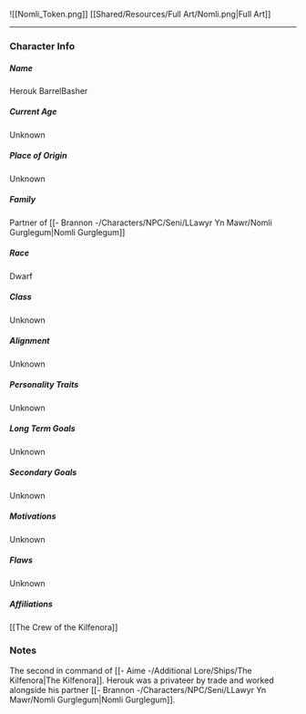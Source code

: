 ![[Nomli_Token.png]]
[[Shared/Resources/Full Art/Nomli.png|Full Art]]

---
### Character Info

##### Name 
Herouk BarrelBasher

##### Current Age
Unknown

##### Place of Origin
Unknown

##### Family
Partner of [[- Brannon -/Characters/NPC/Seni/LLawyr Yn Mawr/Nomli Gurglegum|Nomli Gurglegum]]

##### Race
Dwarf

##### Class
Unknown

##### Alignment
Unknown

##### Personality Traits
Unknown

##### Long Term Goals
Unknown

##### Secondary Goals
Unknown

##### Motivations
Unknown

##### Flaws
Unknown

##### Affiliations
[[The Crew of the Kilfenora]]

### Notes
The second in command of [[- Aime -/Additional Lore/Ships/The Kilfenora|The Kilfenora]]. Herouk was a privateer by trade and worked alongside his partner [[- Brannon -/Characters/NPC/Seni/LLawyr Yn Mawr/Nomli Gurglegum|Nomli Gurglegum]].
